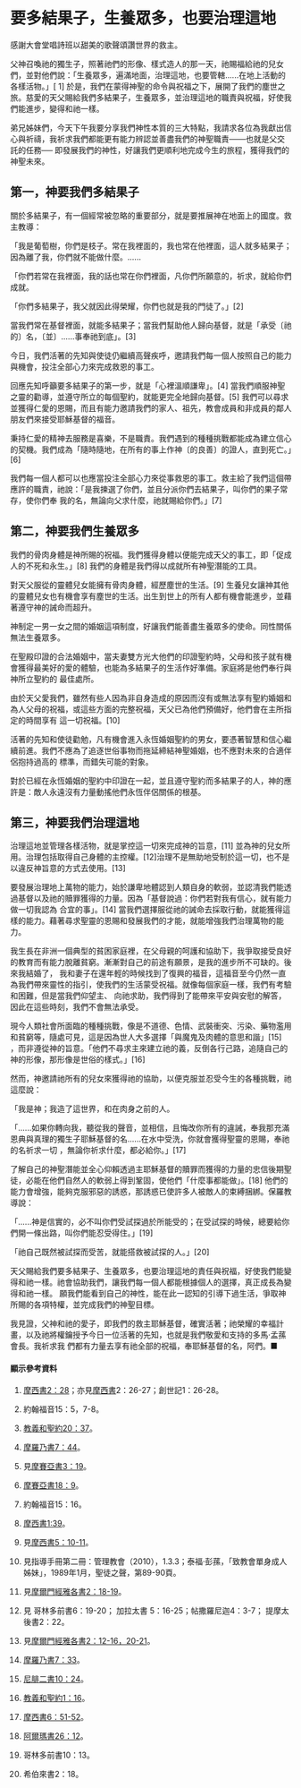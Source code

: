 # 要多結果子，生養眾多，也要治理這地

感謝大會堂唱詩班以甜美的歌聲頌讚世界的救主。

父神召喚祂的獨生子，照著祂們的形像、樣式造人的那一天，祂賜福給祂的兒女們，並對他們說：「生養眾多，遍滿地面，治理這地，也要管轄......在地上活動的各樣活物。」[
1]
於是，我們在蒙得神聖的命令與祝福之下，展開了我們的塵世之旅。慈愛的天父賜給我們多結果子，生養眾多，並治理這地的職責與祝福，好使我們能進步，變得和祂一樣。

弟兄姊妹們，今天下午我要分享我們神性本質的三大特點，我請求各位為我獻出信心與祈禱，我祈求我們都能更有能力辨認並善盡我們的神聖職責───也就是父交託的任務──
即發展我們的神性，好讓我們更順利地完成今生的旅程，獲得我們的神聖未來。

## 第一，神要我們多結果子

關於多結果子，有一個經常被忽略的重要部分，就是要推展神在地面上的國度。救主教導：

「我是葡萄樹，你們是枝子。常在我裡面的，我也常在他裡面，這人就多結果子；因為離了我，你們就不能做什麼。......

「你們若常在我裡面，我的話也常在你們裡面，凡你們所願意的，祈求，就給你們成就。

「你們多結果子，我父就因此得榮耀，你們也就是我的門徒了。」[2]

當我們常在基督裡面，就能多結果子；當我們幫助他人歸向基督，就是「承受〔祂的〕名，〔並〕......事奉祂到底」。[3]

今日，我們活著的先知與使徒仍繼續高聲疾呼，邀請我們每一個人按照自己的能力與機會，投注全部心力來完成救恩的事工。

回應先知呼籲要多結果子的第一步，就是「心裡溫順謙卑」。[4] 當我們順服神聖之靈的勸導，並遵守所立的每個聖約，就能更完全地歸向基督。[5]
我們可以尋求並獲得仁愛的恩賜，而且有能力邀請我們的家人、祖先，教會成員和非成員的鄰人朋友們來接受耶穌基督的福音。

秉持仁愛的精神去服務是喜樂，不是職責。我們遇到的種種挑戰都能成為建立信心的契機。我們成為「隨時隨地，在所有的事上作神〔的良善〕的證人，直到死亡。」[6]

我們每一個人都可以也應當投注全部心力來從事救恩的事工。救主給了我們這個帶應許的職責，祂說：「是我揀選了你們，並且分派你們去結果子，叫你們的果子常存，使你們奉
我的名，無論向父求什麼，祂就賜給你們。」[7]

## 第二，神要我們生養眾多

我們的骨肉身體是神所賜的祝福。我們獲得身體以便能完成天父的事工，即「促成人的不死和永生。」[8] 我們的身體是我們得以成就所有神聖潛能的工具。

對天父服從的靈體兒女能擁有骨肉身體，經歷塵世的生活。[9]
生養兒女讓神其他的靈體兒女也有機會享有塵世的生活。出生到世上的所有人都有機會能進步，並藉著遵守神的誡命而超升。

神制定一男一女之間的婚姻這項制度，好讓我們能善盡生養眾多的使命。同性關係無法生養眾多。

在聖殿印證的合法婚姻中，當夫妻雙方光大他們的印證聖約時，父母和孩子就有機會獲得最美好的愛的體驗，也能為多結果子的生活作好準備。家庭將是他們奉行與神所立聖約的
最佳處所。

由於天父愛我們，雖然有些人因為非自身造成的原因而沒有或無法享有聖約婚姻和為人父母的祝福，或這些方面的完整祝福，天父已為他們預備好，他們會在主所指定的時間享有
這一切祝福。[10]

活著的先知和使徒勸勉，凡有機會進入永恆婚姻聖約的男女，要憑著智慧和信心繼續前進。我們不應為了追逐世俗事物而拖延締結神聖婚姻，也不應對未來的合適伴侶抱持過高的
標準，而錯失可能的對象。

對於已經在永恆婚姻的聖約中印證在一起，並且遵守聖約而多結果子的人，神的應許是：敵人永遠沒有力量動搖他們永恆伴侶關係的根基。

## 第三，神要我們治理這地

治理這地並管理各樣活物，就是掌控這一切來完成神的旨意，[11]
並為神的兒女所用。治理包括取得自己身體的主控權。[12]治理不是無助地受制於這一切，也不是以違反神旨意的方式去使用。[13]

要發展治理地上萬物的能力，始於謙卑地體認到人類自身的軟弱，並認清我們能透過基督以及祂的贖罪獲得的力量。因為「基督說過：你們若對我有信心，就有能力做一切我認為
合宜的事」。[14] 當我們選擇服從祂的誡命去採取行動，就能獲得這樣的能力。藉著尋求聖靈的恩賜和發展我們的才能，就能增強我們治理萬物的能力。

我生長在非洲一個典型的貧困家庭裡，在父母親的呵護和協助下，我爭取接受良好的教育而有能力脫離貧窮。漸漸對自己的前途有願景，是我的進步所不可缺的。後來我結婚了，
我和妻子在還年輕的時候找到了復興的福音，這福音至今仍然一直為我們帶來靈性的指引，使我們的生活蒙受祝福。就像每個家庭一樣，我們有考驗和困難，但是當我們仰望主、
向祂求助，我們得到了能帶來平安與安慰的解答，因此在這些時刻，我們不會無法承受。

現今人類社會所面臨的種種挑戰，像是不道德、色情、武裝衝突、污染、藥物濫用和貧窮等，隨處可見，這是因為世人大多選擇「與魔鬼及肉體的意思和諧」[15]
，而非遵從神的旨意。「他們不尋求主來建立祂的義，反倒各行己路，追隨自己的神的形像，那形像是世俗的樣式。」[16]

然而，神邀請祂所有的兒女來獲得祂的協助，以便克服並忍受今生的各種挑戰，祂這麼說：

「我是神；我造了這世界，和在肉身之前的人。

「......如果你轉向我，聽從我的聲音，並相信，且悔改你所有的違誡，奉我那充滿恩典與真理的獨生子耶穌基督的名......在水中受洗，你就會獲得聖靈的恩賜，奉祂的名祈求一切
，無論你祈求什麼，都必給你。」[17]

了解自己的神聖潛能並全心仰賴透過主耶穌基督的贖罪而獲得的力量的忠信後期聖徒，必能在他們自然人的軟弱上得到鞏固，使他們「什麼事都能做」。[18]
他們的能力會增強，能夠克服邪惡的誘惑，那誘惑已使許多人被敵人的束縛捆綁。保羅教導說：

「......神是信實的，必不叫你們受試探過於所能受的；在受試探的時候，總要給你們開一條出路，叫你們能忍受得住。」[19]

「祂自己既然被試探而受苦，就能搭救被試探的人。」[20]

天父賜給我們要多結果子、生養眾多，也要治理這地的責任與祝福，好使我們能變得和祂一樣。祂會協助我們，讓我們每一個人都能根據個人的選擇，真正成長為變得和祂一樣。
願我們能看到自己的神性，能在此一認知的引導下過生活，爭取神所賜的各項特權，並完成我們的神聖目標。

我見證，父神和祂的愛子，即我們的救主耶穌基督，確實活著；祂榮耀的幸福計畫，以及祂將權鑰授予今日一位活著的先知，也就是我們敬愛和支持的多馬‧孟蓀會長。我祈求我
們都有力量去享有祂全部的祝福，奉耶穌基督的名，阿們。■

#### 顯示參考資料

  1.  [摩西書2：28](https://www.lds.org/scriptures/pgp/moses/2.28?lang=cmn#27)；亦見[摩西書](https://www.lds.org/scriptures/pgp/moses/2.26-27?lang=cmn#25)2：26-27；創世記1：26-28。

  2.  約翰福音15：5，7-8。

  3.  [教義和聖約20：37](https://www.lds.org/scriptures/dc-testament/dc/20.37?lang=cmn#36)。

  4.  [摩羅乃書7：44](https://www.lds.org/scriptures/bofm/moro/7.44?lang=cmn#43)。

  5.  見[摩賽亞書3：19](https://www.lds.org/scriptures/bofm/mosiah/3.19?lang=cmn#18)。

  6.  [摩賽亞書18：9](https://www.lds.org/scriptures/bofm/mosiah/18.9?lang=cmn#8)。

  7.  約翰福音15：16。

  8.  [摩西書1:39](https://www.lds.org/scriptures/pgp/moses/1.39?lang=cmn#38)。

  9.  見[摩西書5：10-11](https://www.lds.org/scriptures/pgp/moses/5.10-11?lang=cmn#9)。

  10.  見指導手冊第二冊：管理教會（2010），1.3.3；泰福‧彭蓀，「致教會單身成人姊妹」，1989年1月，聖徒之聲，第89-90頁。

  11.  見[摩爾門經雅各書2：18-19](https://www.lds.org/scriptures/bofm/jacob/2.18-19?lang=cmn#17)。

  12.  見 哥林多前書6：19-20； 加拉太書 5：16-25；帖撒羅尼迦4：3-7； 提摩太後書2：22。

  13.  見[摩爾門經雅各書2：12-16，20-21](https://www.lds.org/scriptures/bofm/jacob/2.12-16%2C20-21?lang=cmn#11)。

  14.  [摩羅乃書7：33](https://www.lds.org/scriptures/bofm/moro/7.33?lang=cmn#32)。

  15.  [尼腓二書10：24](https://www.lds.org/scriptures/bofm/2-ne/10.24?lang=cmn#23)。

  16.  [教義和聖約1：16](https://www.lds.org/scriptures/dc-testament/dc/1.16?lang=cmn#15)。

  17.  [摩西書6：51-52](https://www.lds.org/scriptures/pgp/moses/6.51-52?lang=cmn#50)。

  18.  [阿爾瑪書26：12](https://www.lds.org/scriptures/bofm/alma/26.12?lang=cmn#11)。

  19.  哥林多前書10：13。

  20.  希伯來書2：18。

